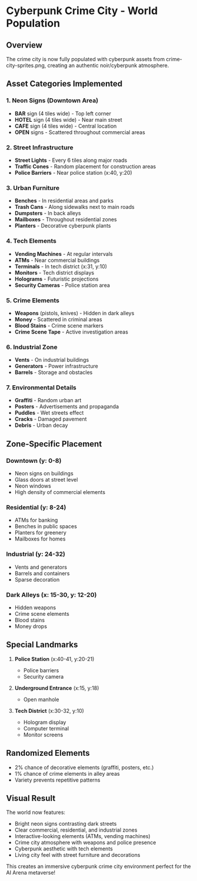 # Cyberpunk Crime City - World Population

## Overview
The crime city is now fully populated with cyberpunk assets from crime-city-sprites.png, creating an authentic noir/cyberpunk atmosphere.

## Asset Categories Implemented

### 1. Neon Signs (Downtown Area)
- **BAR** sign (4 tiles wide) - Top left corner
- **HOTEL** sign (4 tiles wide) - Near main street
- **CAFE** sign (4 tiles wide) - Central location
- **OPEN** signs - Scattered throughout commercial areas

### 2. Street Infrastructure
- **Street Lights** - Every 6 tiles along major roads
- **Traffic Cones** - Random placement for construction areas
- **Police Barriers** - Near police station (x:40, y:20)

### 3. Urban Furniture
- **Benches** - In residential areas and parks
- **Trash Cans** - Along sidewalks next to main roads
- **Dumpsters** - In back alleys
- **Mailboxes** - Throughout residential zones
- **Planters** - Decorative cyberpunk plants

### 4. Tech Elements
- **Vending Machines** - At regular intervals
- **ATMs** - Near commercial buildings
- **Terminals** - In tech district (x:31, y:10)
- **Monitors** - Tech district displays
- **Holograms** - Futuristic projections
- **Security Cameras** - Police station area

### 5. Crime Elements
- **Weapons** (pistols, knives) - Hidden in dark alleys
- **Money** - Scattered in criminal areas
- **Blood Stains** - Crime scene markers
- **Crime Scene Tape** - Active investigation areas

### 6. Industrial Zone
- **Vents** - On industrial buildings
- **Generators** - Power infrastructure
- **Barrels** - Storage and obstacles

### 7. Environmental Details
- **Graffiti** - Random urban art
- **Posters** - Advertisements and propaganda
- **Puddles** - Wet streets effect
- **Cracks** - Damaged pavement
- **Debris** - Urban decay

## Zone-Specific Placement

### Downtown (y: 0-8)
- Neon signs on buildings
- Glass doors at street level
- Neon windows
- High density of commercial elements

### Residential (y: 8-24)
- ATMs for banking
- Benches in public spaces
- Planters for greenery
- Mailboxes for homes

### Industrial (y: 24-32)
- Vents and generators
- Barrels and containers
- Sparse decoration

### Dark Alleys (x: 15-30, y: 12-20)
- Hidden weapons
- Crime scene elements
- Blood stains
- Money drops

## Special Landmarks

1. **Police Station** (x:40-41, y:20-21)
   - Police barriers
   - Security camera

2. **Underground Entrance** (x:15, y:18)
   - Open manhole

3. **Tech District** (x:30-32, y:10)
   - Hologram display
   - Computer terminal
   - Monitor screens

## Randomized Elements

- 2% chance of decorative elements (graffiti, posters, etc.)
- 1% chance of crime elements in alley areas
- Variety prevents repetitive patterns

## Visual Result

The world now features:
- Bright neon signs contrasting dark streets
- Clear commercial, residential, and industrial zones
- Interactive-looking elements (ATMs, vending machines)
- Crime city atmosphere with weapons and police presence
- Cyberpunk aesthetic with tech elements
- Living city feel with street furniture and decorations

This creates an immersive cyberpunk crime city environment perfect for the AI Arena metaverse!